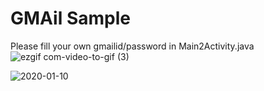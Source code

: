 # GMAil Sample
Please fill your own gmailid/password in Main2Activity.java
![ezgif com-video-to-gif (3)](https://user-images.githubusercontent.com/31673628/72191822-8291dc00-33d1-11ea-81ca-20e9bba48c14.gif)

![2020-01-10](https://user-images.githubusercontent.com/31673628/72188879-65590f80-33c9-11ea-87b3-17a788115740.png)



